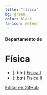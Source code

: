 ```yaml
---
title: "física"
bg: green
color: black
fa-icon: meteor
---
```

#### Departamento de
# Física

*  {:.btn} [Física I](https://www.proyl.com/cBQhE81p1)
*  {:.btn} [Física II](https://www.proyl.com/L8Ba8ze5N)

<span class="editongithub">
	<a href="{{site.github.repository_url}}/blob/master/{{page.path}}">
		<i class="fas fa-pen"></i> Editar en GitHub
	</a>
</span>